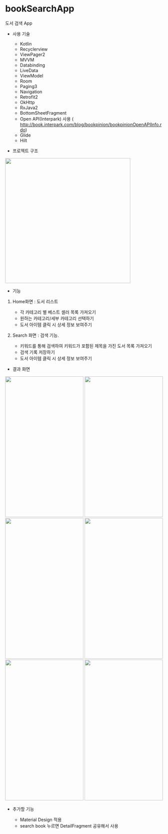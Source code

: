 # bookSearchApp
도서 검색 App


* 사용 기술

  + Kotlin
  + Recyclerview
  + ViewPager2
  + MVVM
  + Databinding
  + LiveData
  + ViewModel
  + Room
  + Paging3
  + Navigation
  + Retrofit2
  + OkHttp
  + RxJava2
  + BottomSheetFragment
  + Open API(Interpark) 사용 ( http://book.interpark.com/blog/bookpinion/bookpinionOpenAPIInfo.rdo)
  + Glide
  + Hilt

* 프로젝트 구조

<img src="https://user-images.githubusercontent.com/73940842/127734918-49f9d57a-254f-4404-bf90-d1da3c22aed4.PNG" width="400" height="400">


* 기능

1. Home화면 : 도서 리스트
    + 각 카테고리 별 베스트 셀러 목록 가져오기
    + 원하는 카테고리/세부 카테고리 선택하기
    + 도서 아이템 클릭 시 상세 정보 보여주기
    
2. Search 화면 : 검색 기능.
    + 키워드를 통해 검색하여 키워드가 포함된 제목을 가진 도서 목록 가져오기
    + 검색 기록 저장하기
    + 도서 아이템 클릭 시 상세 정보 보여주기

* 결과 화면

<img src="https://user-images.githubusercontent.com/73940842/127734966-5c01b9a7-3a1e-4a9f-bcbb-006f02c331ed.jpg" width="250" height="450"> <img src="https://user-images.githubusercontent.com/73940842/127734989-e0782719-9ee0-4f28-a0e6-45c6f564b2e7.jpg" width="250" height="450"> <img src="https://user-images.githubusercontent.com/73940842/127734997-fac85d3e-5b43-4768-9fe0-0ea872d69d03.jpg" width="250" height="450"> <img src="https://user-images.githubusercontent.com/73940842/127735002-be3af3a3-4327-432d-8ce5-a494605bd607.jpg" width="250" height="450"> <img src="https://user-images.githubusercontent.com/73940842/127735010-f4900379-6e46-44d9-8005-1d5e6ad82243.jpg" width="250" height="450"> <img src="https://user-images.githubusercontent.com/73940842/127735020-6b509ab8-6214-4bcb-8080-e7cfe1bad145.jpg" width="250" height="450">


* 추가할 기능

  + Material Design 적용
  + search book 누르면 DetailFragment 공유해서 사용
